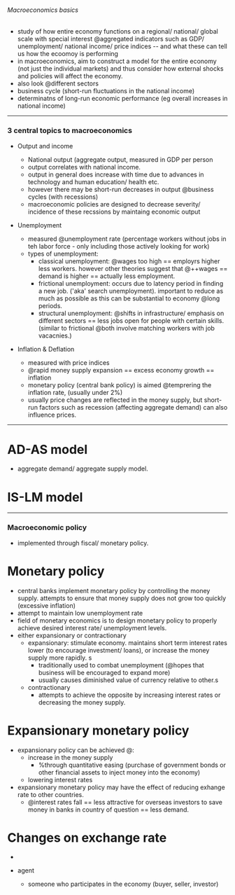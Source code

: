 ###### Macroeconomics basics
- study of how entire economy functions on a regional/ national/ global scale with special interest @aggregated indicators such as GDP/ unemployment/ national income/ price indices -- and what these can tell us how the ecoomoy is performing
- in macroeconomics, aim to construct a model for the entire economy (not just the individual markets) and thus consider how external shocks and policies will affect the economy. 
- also look @different sectors
- business cycle (short-run fluctuations in the national income)
- determinatns of long-run economic performance (eg overall increases in national income)

--------------------------------------------------------

### 3 central topics to macroeconomics
- Output and income
    + National output (aggregate output, measured in GDP per person
    + output correlates with national income.
    + output in general does increase with time due to advances in technology and human education/ health etc.
    + however there may be short-run decreases in output @business cycles (with recessions)
    + macroeconomic policies are designed to decrease severity/ incidence of these recssions by maintaing economic output

- Unemployment
    + measured @unemployment rate (percentage workers without jobs in teh labor force - only including those actively looking for work)
    + types of unemployment:
        * classical unemployment: @wages too high == employrs higher less workers. however other theories suggest that @++wages == demand is higher == actually less employment.
        * frictional unemployment: occurs due to latency period in finding a new job. ('aka' search unemployment). important to reduce as much as possible as this can be substantial to economy @long periods. 
        * structural unemployment: @shifts in infrastructure/ emphasis on different sectors == less jobs open for people with certain skills. (similar to frictional @both involve matching workers with job vacacnies.)

- Inflation & Deflation
    + measured with price indices
    + @rapid money supply expansion == excess economy growth == inflation
    + monetary policy (central bank policy) is aimed @temprering the inflation rate, (usually under 2%)
    + usually price changes are reflected in the money supply, but short-run factors such as recession (affecting aggregate demand) can also influence prices. 

-----------------------------------------------------------

# AD-AS model
- aggregate demand/ aggregate supply model.

# IS-LM model

-----------------------------------------------------------

### Macroeconomic policy
- implemented through fiscal/ monetary policy. 

# Monetary policy
- central banks implement monetary policy by controlling the money supply. attempts to ensure that money supply does not grow too quickly (excessive inflation)
- attempt to maintain low unemployment rate
- field of monetary economics is to design monetary policy to properly achieve desired interest rate/ unemployment levels.
- either expansionary or contractionary
    + expansionary: stimulate economy. maintains short term interest rates lower (to encourage investment/ loans), or increase the money supply more rapidly. s
        * traditionally used to combat unemployment (@hopes that business will be encouraged to expand more)
        * usually causes diminished value of currency relative to other.s
    + contractionary
        * attempts to achieve the opposite by increasing interest rates or decreasing the money supply.


# Expansionary monetary policy
- expansionary policy can be achieved @:
    + increase in the money supply 
        * %through quantitative easing (purchase of government bonds or other financial assets to inject money into the economy)
    + lowering interest rates
- expansionary monetary policy may have the effect of reducing exhange rate to other countries.
    + @interest rates fall == less attractive for overseas investors to save money in banks in country of question == less demand.

# Changes on exchange rate
- 


- agent
    + someone who participates in the economy (buyer, seller, investor)